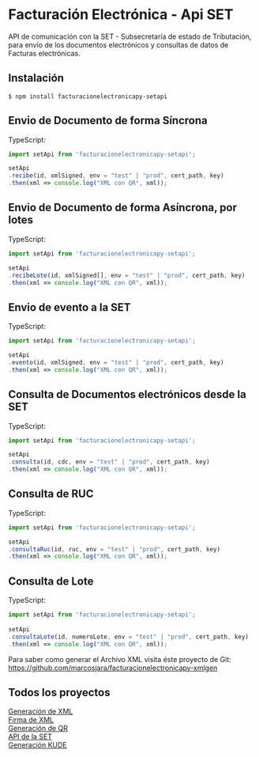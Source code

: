 # Facturación Electrónica - Api SET
API de comunicación con la SET - Subsecretaría de estado de Tributación, para envío de los documentos electrónicos y consultas de datos de Facturas electrónicas.

## Instalación

```
$ npm install facturacionelectronicapy-setapi
```

## Envio de Documento de forma Síncrona

TypeScript:
```typescript
import setApi from 'facturacionelectronicapy-setapi';

setApi
.recibe(id, xmlSigned, env = "test" | "prod", cert_path, key)
.then(xml => console.log("XML con QR", xml));

```

## Envio de Documento de forma Asíncrona, por lotes

TypeScript:
```typescript
import setApi from 'facturacionelectronicapy-setapi';

setApi
.recibeLote(id, xmlSigned[], env = "test" | "prod", cert_path, key)
.then(xml => console.log("XML con QR", xml));

```
## Envio de evento a la SET

TypeScript:
```typescript
import setApi from 'facturacionelectronicapy-setapi';

setApi
.evento(id, xmlSigned, env = "test" | "prod", cert_path, key)
.then(xml => console.log("XML con QR", xml));

```
## Consulta de Documentos electrónicos desde la SET

TypeScript:
```typescript
import setApi from 'facturacionelectronicapy-setapi';

setApi
.consulta(id, cdc, env = "test" | "prod", cert_path, key)
.then(xml => console.log("XML con QR", xml));

```
## Consulta de RUC

TypeScript:
```typescript
import setApi from 'facturacionelectronicapy-setapi';

setApi
.consultaRuc(id, ruc, env = "test" | "prod", cert_path, key)
.then(xml => console.log("XML con QR", xml));

```
## Consulta de Lote

TypeScript:
```typescript
import setApi from 'facturacionelectronicapy-setapi';
 
setApi
.consultaLote(id, numeroLote, env = "test" | "prod", cert_path, key)
.then(xml => console.log("XML con QR", xml));

```


Para saber como generar el Archivo XML visita éste proyecto de Git: 
https://github.com/marcosjara/facturacionelectronicapy-xmlgen

## Todos los proyectos
[Generación de XML](https://www.npmjs.com/package/facturacionelectronicapy-xmlgen)<br/>
[Firma de XML](https://www.npmjs.com/package/facturacionelectronicapy-xmlsign)<br/>
[Generación de QR](https://www.npmjs.com/package/facturacionelectronicapy-qrgen)<br/>
[API de la SET](https://www.npmjs.com/package/facturacionelectronicapy-setapi)<br/>
[Generación KUDE](https://www.npmjs.com/package/facturacionelectronicapy-kude)<br/>
